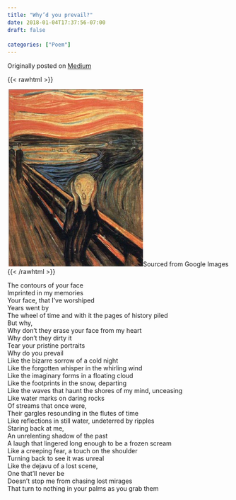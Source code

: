 ```yaml
---
title: "Why’d you prevail?"
date: 2018-01-04T17:37:56-07:00
draft: false

categories: ["Poem"]
---
```


Originally posted on [Medium](https://medium.com/%E0%B4%95%E0%B5%81%E0%B4%B1%E0%B4%BF%E0%B4%AA%E0%B5%8D%E0%B4%AA%E0%B5%81%E0%B4%95%E0%B5%BE/whyd-you-prevail-cd63630ce1ad?source=---------8-----------------------)

{{< rawhtml >}}
<div style="height: 100%; width: 100%; float: center; text-align: center;">
    <img src="./image.jpg" />Sourced from Google Images
</div>
{{< /rawhtml >}}

The contours of your face  
Imprinted in my memories  
Your face, that I’ve worshiped  
Years went by  
The wheel of time and with it the pages of history piled  
But why,  
Why don’t they erase your face from my heart  
Why don’t they dirty it  
Tear your pristine portraits  
Why do you prevail  
Like the bizarre sorrow of a cold night  
Like the forgotten whisper in the whirling wind  
Like the imaginary forms in a floating cloud  
Like the footprints in the snow, departing  
Like the waves that haunt the shores of my mind, unceasing  
Like water marks on daring rocks  
Of streams that once were,  
Their gargles resounding in the flutes of time  
Like reflections in still water, undeterred by ripples  
Staring back at me,  
An unrelenting shadow of the past  
A laugh that lingered long enough to be a frozen scream  
Like a creeping fear, a touch on the shoulder  
Turning back to see it was unreal  
Like the dejavu of a lost scene,  
One that’ll never be  
Doesn’t stop me from chasing lost mirages  
That turn to nothing in your palms as you grab them
